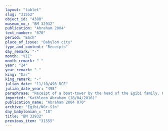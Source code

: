 ```yaml
---
layout: "tablet"
slug: "31552"
object_id: "4380"
museum_no_: "BM 32932"
publication: "Abraham 2004"
text_number: "070"
period: "Each"
place_of_issue: "Babylon city"
type_and_content: "Receipts"
day_remark: "-"
month: "VII"
month_remark: "-"
year: "24"
year_remark: "-"
king: "Dar"
king_remark: "-"
julian_date: "11/10/498 BCE"
julian_date_year: "498"
paraphrase: "Receipt of a boat-tower by the head of the Egibi family. From the Governor&rsquo;s pool of (forced) labourers.<br /> <strong>A</strong> receives (<em>mahāru</em>) a man to tow boats (<em>&scaron;addidu</em>) from <strong>B</strong>, for the account of (<em>ana muhh&iacute;</em>) <strong>C</strong>. It is the share (<em>zittu</em>) that is due from <strong>C</strong>. The labourer is to tow boats to the quay, under the administrative authority (<em>&scaron;a qātē</em>) of <strong>D</strong>, Governor of Babylon, for 2 months and 12 days (in the 24<sup>th</sup> year of Darius? Cf. BM31188). Names of 4 witnesses and the scribe.<br /> <br /> <strong>A</strong>=&Scaron;i&scaron;ki/Iddinaya//Egibi (=Marduk-nāṣir-apli/Itti-Marduk-balāṭu//Egibi);&nbsp;<strong>B</strong>=Bēl-iddin/&Scaron;umu-iddin//Andaharli;&nbsp;<strong>C</strong>=Habaṣīru/Mu&scaron;ēzib-Marduk//Dēk&ucirc;;&nbsp;<strong>D</strong>=Ina-Esagil-lilbur, (<em>&scaron;ākin ṭēmi</em> of Babylon)"
imported: "Kathleen Abraham (18/04/2016)"
publication_name: "Abraham 2004 070"
archive: "Egibi/Nūr-Sîn"
day_babylonian_: "18"
title: "BM 32932"
previous_item: "31555"
---
```

